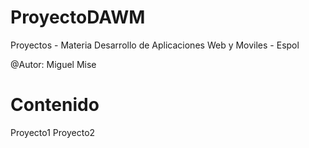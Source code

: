 # ProyectoDAWM
Proyectos - Materia Desarrollo de Aplicaciones Web y Moviles - Espol

@Autor: Miguel Mise

# Contenido 
Proyecto1
Proyecto2
